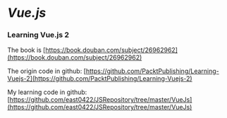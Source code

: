 # *Vue.js*

### Learning Vue.js 2
The book is [https://book.douban.com/subject/26962962](https://book.douban.com/subject/26962962)

The origin code in github: [https://github.com/PacktPublishing/Learning-Vuejs-2](https://github.com/PacktPublishing/Learning-Vuejs-2)
	
My learning code in github: [https://github.com/east0422/JSRepository/tree/master/VueJs](https://github.com/east0422/JSRepository/tree/master/VueJs)





